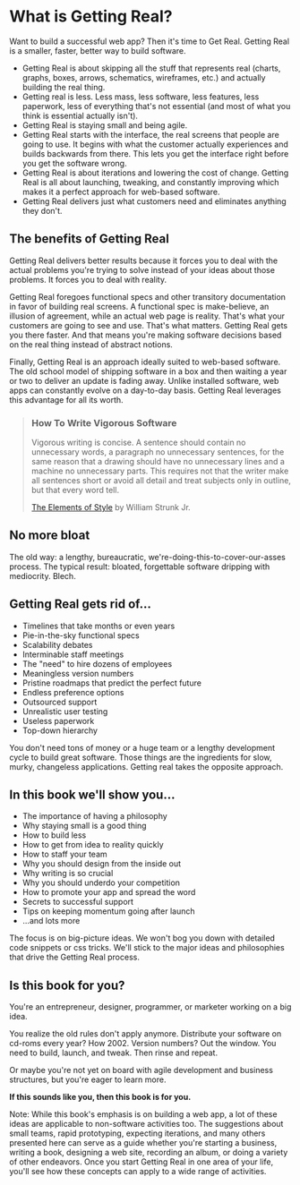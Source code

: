 What is Getting Real?
=====================

Want to build a successful web app? Then it's time to Get Real. Getting
Real is a smaller, faster, better way to build software.

- Getting Real is about skipping all the stuff that represents real
    (charts, graphs, boxes, arrows, schematics, wireframes, etc.) and
    actually building the real thing.
- Getting real is less. Less mass, less software, less features, less
    paperwork, less of everything that's not essential (and most of
    what you think is essential actually isn't).
- Getting Real is staying small and being agile.
- Getting Real starts with the interface, the real screens that people
    are going to use. It begins with what the customer actually
    experiences and builds backwards from there. This lets you get the
    interface right before you get the software wrong.
- Getting Real is about iterations and lowering the cost of change.
    Getting Real is all about launching, tweaking, and constantly
    improving which makes it a perfect approach for web-based software.
- Getting Real delivers just what customers need and eliminates
    anything they don't.

The benefits of Getting Real
----------------------------

Getting Real delivers better results because it forces you to deal with
the actual problems you're trying to solve instead of your ideas about
those problems. It forces you to deal with reality.

Getting Real foregoes functional specs and other transitory
documentation in favor of building real screens. A functional spec is
make-believe, an illusion of agreement, while an actual web page is
reality. That's what your customers are going to see and use. That's
what matters. Getting Real gets you there faster. And that means you're
making software decisions based on the real thing instead of abstract
notions.

Finally, Getting Real is an approach ideally suited to web-based
software. The old school model of shipping software in a box and then
waiting a year or two to deliver an update is fading away. Unlike
installed software, web apps can constantly evolve on a day-to-day
basis. Getting Real leverages this advantage for all its worth.

> ### How To Write Vigorous Software
>
> Vigorous writing is concise. A sentence should contain no unnecessary
> words, a paragraph no unnecessary sentences, for the same reason that a
> drawing should have no unnecessary lines and a machine no unnecessary
> parts. This requires not that the writer make all sentences short or
> avoid all detail and treat subjects only in outline, but that every word
> tell.
>
> [The Elements of Style](http://www.bartleby.com/141/strunk5.html) by William Strunk Jr.

No more bloat
-------------

The old way: a lengthy, bureaucratic,
we're-doing-this-to-cover-our-asses process. The typical result:
bloated, forgettable software dripping with mediocrity. Blech.

Getting Real gets rid of...
----------------------------

-   Timelines that take months or even years
-   Pie-in-the-sky functional specs
-   Scalability debates
-   Interminable staff meetings
-   The "need" to hire dozens of employees
-   Meaningless version numbers
-   Pristine roadmaps that predict the perfect future
-   Endless preference options
-   Outsourced support
-   Unrealistic user testing
-   Useless paperwork
-   Top-down hierarchy

You don't need tons of money or a huge team or a lengthy development
cycle to build great software. Those things are the ingredients for
slow, murky, changeless applications. Getting real takes the opposite
approach.

In this book we'll show you...
--------------------------------

-   The importance of having a philosophy
-   Why staying small is a good thing
-   How to build less
-   How to get from idea to reality quickly
-   How to staff your team
-   Why you should design from the inside out
-   Why writing is so crucial
-   Why you should underdo your competition
-   How to promote your app and spread the word
-   Secrets to successful support
-   Tips on keeping momentum going after launch
-   ...and lots more

The focus is on big-picture ideas. We won't bog you down with detailed
code snippets or css tricks. We'll stick to the major ideas and
philosophies that drive the Getting Real process.

Is this book for you?
---------------------

You're an entrepreneur, designer, programmer, or marketer working on a
big idea.

You realize the old rules don't apply anymore. Distribute your software
on cd-roms every year? How 2002. Version numbers? Out the window. You
need to build, launch, and tweak. Then rinse and repeat.

Or maybe you're not yet on board with agile development and business
structures, but you're eager to learn more.

**If this sounds like you, then this book is for you.**

Note: While this book's emphasis is on building a web app, a lot of
these ideas are applicable to non-software activities too. The
suggestions about small teams, rapid prototyping, expecting iterations,
and many others presented here can serve as a guide whether you're
starting a business, writing a book, designing a web site, recording an
album, or doing a variety of other endeavors. Once you start Getting
Real in one area of your life, you'll see how these concepts can apply
to a wide range of activities.
